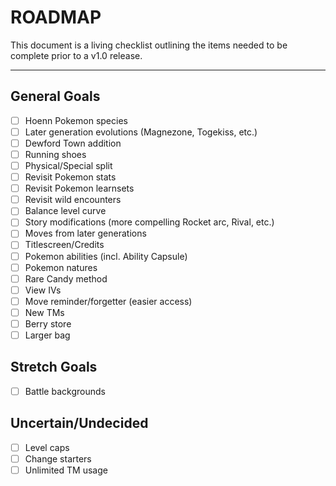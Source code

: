# ROADMAP

This document is a living checklist outlining the items needed to be complete prior to a v1.0 release.

---


## General Goals

- [ ] Hoenn Pokemon species
- [ ] Later generation evolutions (Magnezone, Togekiss, etc.)
- [ ] Dewford Town addition
- [ ] Running shoes
- [ ] Physical/Special split
- [ ] Revisit Pokemon stats
- [ ] Revisit Pokemon learnsets
- [ ] Revisit wild encounters
- [ ] Balance level curve
- [ ] Story modifications (more compelling Rocket arc, Rival, etc.)
- [ ] Moves from later generations
- [ ] Titlescreen/Credits
- [ ] Pokemon abilities (incl. Ability Capsule)
- [ ] Pokemon natures 
- [ ] Rare Candy method
- [ ] View IVs 
- [ ] Move reminder/forgetter (easier access)
- [ ] New TMs
- [ ] Berry store
- [ ] Larger bag

## Stretch Goals

- [ ] Battle backgrounds

## Uncertain/Undecided

- [ ] Level caps
- [ ] Change starters
- [ ] Unlimited TM usage
